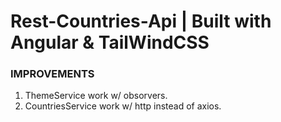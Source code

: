 # Rest-Countries-Api | Built with Angular & TailWindCSS

### IMPROVEMENTS

1. ThemeService work w/ obsorvers.
2. CountriesService work w/ http instead of axios.
